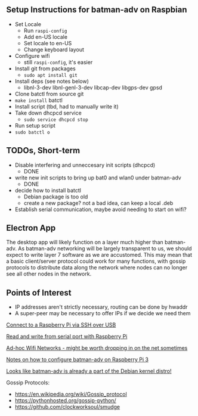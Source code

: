 Setup Instructions for batman-adv on Raspbian
---------------------------------------------

* Set Locale
  * Run `raspi-config`
  * Add en-US locale
  * Set locale to en-US
  * Change keyboard layout
* Configure wifi
  * still `raspi-config`, it's easier
* Install git from packages
  * `sudo apt install git`
* Install deps (see notes below)
  - libnl-3-dev libnl-genl-3-dev libcap-dev libgps-dev gpsd
* Clone batctl from source git
* `make install` batctl
* Install script (tbd, had to manually write it)
* Take down dhcpcd service
  * `sudo service dhcpcd stop`
* Run setup script
* `sudo batctl o`


TODOs, Short-term
-----------------

* Disable interfering and unneccesary init scripts (dhcpcd)
  - DONE
* write new init scripts to bring up bat0 and wlan0 under batman-adv
  - DONE
* decide how to install batctl
  * Debian package is too old
  * create a new package? not a bad idea, can keep a local .deb
* Establish serial communication, maybe avoid needing to start on wifi?


Electron App
------------

The desktop app will likely function on a layer much higher than batman-adv. As
batman-adv networking will be largely transparent to us, we should expect to
write layer 7 software as we are accustomed. This may mean that a basic
client/server protocol could work for many functions, with gossip protocols to
distribute data along the network where nodes can no longer see all other nodes
in the network.


Points of Interest
------------------

* IP addresses aren't strictly necessary, routing can be done by hwaddr
* A super-peer may be necessary to offer IPs if we decide we need them


[Connect to a Raspberry Pi via SSH over USB](https://www.thepolyglotdeveloper.com/2016/06/connect-raspberry-pi-zero-usb-cable-ssh/)

[Read and write from serial port with Raspberry Pi](http://www.instructables.com/id/Read-and-write-from-serial-port-with-Raspberry-Pi/)

[Ad-hoc Wifi Networks - might be worth dropping in on the net sometimes](https://help.ubuntu.com/community/WifiDocs/Adhoc)

[Notes on how to configure batman-adv on Raspberry Pi 3](https://www.reddit.com/r/darknetplan/comments/68s6jp/how_to_configure_batmanadv_on_the_raspberry_pi_3/)

[Looks like batman-adv is already a part of the Debian kernel distro!](https://www.open-mesh.org/projects/open-mesh/wiki/Download)

Gossip Protocols:

* https://en.wikipedia.org/wiki/Gossip_protocol
* https://pythonhosted.org/gossip-python/
* https://github.com/clockworksoul/smudge
